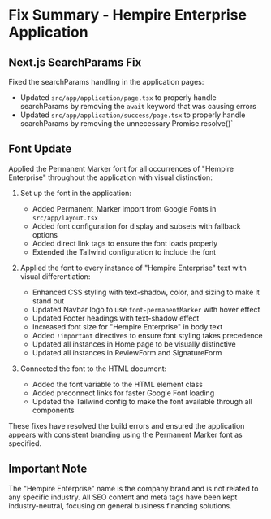 # Fix Summary - Hempire Enterprise Application

## Next.js SearchParams Fix

Fixed the searchParams handling in the application pages:

- Updated `src/app/application/page.tsx` to properly handle searchParams by removing the `await` keyword that was causing errors
- Updated `src/app/application/success/page.tsx` to properly handle searchParams by removing the unnecessary Promise.resolve()`

## Font Update

Applied the Permanent Marker font for all occurrences of "Hempire Enterprise" throughout the application with visual distinction:

1. Set up the font in the application:
   - Added Permanent_Marker import from Google Fonts in `src/app/layout.tsx`
   - Added font configuration for display and subsets with fallback options
   - Added direct link tags to ensure the font loads properly
   - Extended the Tailwind configuration to include the font

2. Applied the font to every instance of "Hempire Enterprise" text with visual differentiation:
   - Enhanced CSS styling with text-shadow, color, and sizing to make it stand out
   - Updated Navbar logo to use `font-permanentMarker` with hover effect
   - Updated Footer headings with text-shadow effect
   - Increased font size for "Hempire Enterprise" in body text
   - Added `!important` directives to ensure font styling takes precedence
   - Updated all instances in Home page to be visually distinctive
   - Updated all instances in ReviewForm and SignatureForm
   
3. Connected the font to the HTML document:
   - Added the font variable to the HTML element class
   - Added preconnect links for faster Google Font loading
   - Updated the Tailwind config to make the font available through all components

These fixes have resolved the build errors and ensured the application appears with consistent branding using the Permanent Marker font as specified.

## Important Note

The "Hempire Enterprise" name is the company brand and is not related to any specific industry. All SEO content and meta tags have been kept industry-neutral, focusing on general business financing solutions.
